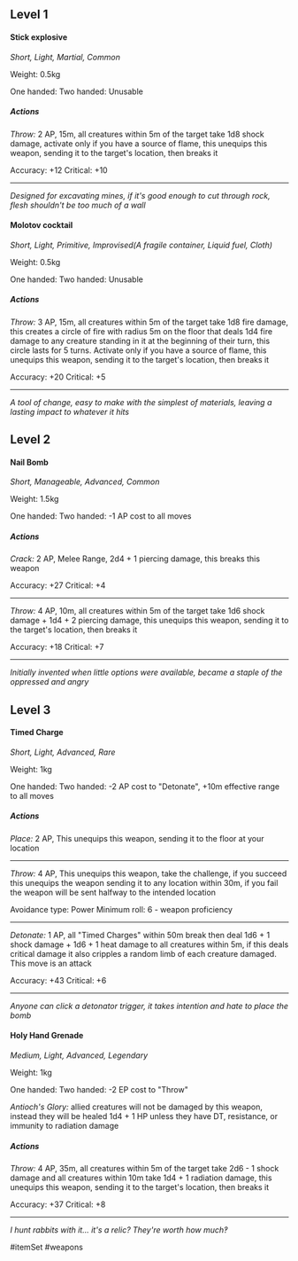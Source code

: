 ## Level 1
#### Stick explosive
*Short, Light, Martial, Common*

Weight: 0.5kg

One handed: 
Two handed: Unusable

##### Actions

*Throw:* 2 AP, 15m, all creatures within 5m of the target take 1d8 shock damage, activate only if you have a source of flame, this unequips this weapon, sending it to the target's location, then breaks it

Accuracy: +12
Critical: +10

---
*Designed for excavating mines, if it's good enough to cut through rock, flesh shouldn't be too much of a wall*

#### Molotov cocktail
*Short, Light, Primitive, Improvised(A fragile container, Liquid fuel, Cloth)*

Weight: 0.5kg

One handed: 
Two handed: Unusable

##### Actions

*Throw:* 3 AP, 15m, all creatures within 5m of the target take 1d8 fire damage, this creates a circle of fire with radius 5m on the floor that deals 1d4 fire damage to any creature standing in it at the beginning of their turn, this circle lasts for 5 turns. Activate only if you have a source of flame, this unequips this weapon, sending it to the target's location, then breaks it

Accuracy: +20
Critical: +5

---
*A tool of change, easy to make with the simplest of materials, leaving a lasting impact to whatever it hits*

## Level 2
#### Nail Bomb
*Short, Manageable, Advanced, Common*

Weight: 1.5kg

One handed: 
Two handed: -1 AP cost to all moves

##### Actions

*Crack:* 2 AP, Melee Range, 2d4 + 1 piercing damage, this breaks this weapon

Accuracy: +27
Critical: +4

---

*Throw:* 4 AP, 10m, all creatures within 5m of the target take 1d6 shock damage + 1d4 + 2 piercing damage, this unequips this weapon, sending it to the target's location, then breaks it

Accuracy: +18
Critical: +7

---
*Initially invented when little options were available, became a staple of the oppressed and angry*

## Level 3
#### Timed Charge
*Short, Light, Advanced, Rare*

Weight: 1kg

One handed: 
Two handed: -2 AP cost to "Detonate", +10m effective range to all moves

##### Actions

*Place:* 2 AP, This unequips this weapon, sending it to the floor at your location

---

*Throw:* 4 AP, This unequips this weapon, take the challenge, if you succeed this unequips the weapon sending it to any location within 30m, if you fail the weapon will be sent halfway to the intended location

Avoidance type: Power
Minimum roll: 6 - weapon proficiency

---

*Detonate:* 1 AP, all "Timed Charges" within 50m break then deal 1d6 + 1 shock damage + 1d6 + 1 heat damage to all creatures within 5m, if this deals critical damage it also cripples a random limb of each creature damaged. This move is an attack

Accuracy: +43
Critical: +6

---
*Anyone can click a detonator trigger, it takes intention and hate to place the bomb*

#### Holy Hand Grenade
*Medium, Light, Advanced, Legendary*

Weight: 1kg

One handed: 
Two handed: -2 EP cost to "Throw"

*Antioch's Glory:* allied creatures will not be damaged by this weapon, instead they will be healed 1d4 + 1 HP unless they have DT, resistance, or immunity to radiation damage
##### Actions

*Throw:* 4 AP, 35m, all creatures within 5m of the target take 2d6 - 1 shock damage and all creatures within 10m take 1d4 + 1 radiation damage, this unequips this weapon, sending it to the target's location, then breaks it

Accuracy: +37
Critical: +8

---
*I hunt rabbits with it... it's a relic? They're worth how much‽*

#itemSet #weapons 